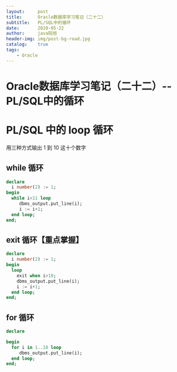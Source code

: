 ```yaml
---
layout:     post
title:      Oracle数据库学习笔记（二十二）
subtitle:   PL/SQL中的循环
date:       2020-05-22
author:     java阳旭
header-img: img/post-bg-road.jpg
catalog:    true
tags:
    - Oracle
---
```

# Oracle数据库学习笔记（二十二）--PL/SQL中的循环

# PL/SQL 中的 loop 循环

用三种方式输出 1 到 10 这十个数字

## while 循环

```sql
declare
  i number(2) := 1;
begin
  while i<11 loop
     dbms_output.put_line(i);
     i := i+1;
  end loop;  
end;
```



## exit 循环【重点掌握】

```sql
declare
  i number(2) := 1;
begin
  loop
    exit when i>10;
    dbms_output.put_line(i);
    i := i+1;
  end loop;
end;
```



## for 循环

```sql
declare

begin
  for i in 1..10 loop
     dbms_output.put_line(i);  
  end loop;
end;

```

